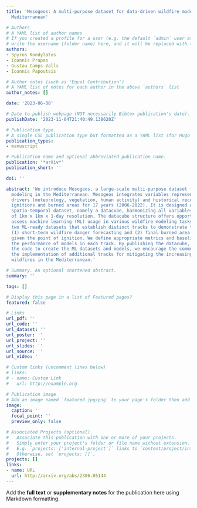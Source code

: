 ```yaml
---
title: 'Mesogeos: A multi-purpose dataset for data-driven wildfire modeling in the
  Mediterranean'

# Authors
# A YAML list of author names
# If you created a profile for a user (e.g. the default `admin` user at `content/authors/admin/`), 
# write the username (folder name) here, and it will be replaced with their full name and linked to their profile.
authors:
- Spyros Kondylatos
- Ioannis Prapas
- Gustau Camps-Valls
- Ioannis Papoutsis

# Author notes (such as 'Equal Contribution')
# A YAML list of notes for each author in the above `authors` list
author_notes: []

date: '2023-06-08'

# Date to publish webpage (NOT necessarily Bibtex publication's date).
publishDate: '2023-11-04T21:40:49.138620Z'

# Publication type.
# A single CSL publication type but formatted as a YAML list (for Hugo requirements).
publication_types:
- manuscript

# Publication name and optional abbreviated publication name.
publication: '*arXiv*'
publication_short: ''

doi: ''

abstract: 'We introduce Mesogeos, a large-scale multi-purpose dataset for wildfire
  modeling in the Mediterranean. Mesogeos integrates variables representing wildfire
  drivers (meteorology, vegetation, human activity) and historical records of wildfire
  ignitions and burned areas for 17 years (2006-2022). It is designed as a cloud-friendly
  spatio-temporal dataset, namely a datacube, harmonizing all variables in a grid
  of 1km x 1km x 1-day resolution. The datacube structure offers opportunities to
  assess machine learning (ML) usage in various wildfire modeling tasks. We extract
  two ML-ready datasets that establish distinct tracks to demonstrate this potential:
  (1) short-term wildfire danger forecasting and (2) final burned area estimation
  given the point of ignition. We define appropriate metrics and baselines to evaluate
  the performance of models in each track. By publishing the datacube, along with
  the code to create the ML datasets and models, we encourage the community to foster
  the implementation of additional tracks for mitigating the increasing threat of
  wildfires in the Mediterranean.'

# Summary. An optional shortened abstract.
summary: ''

tags: []

# Display this page in a list of Featured pages?
featured: false

# Links
url_pdf: ''
url_code: ''
url_dataset: ''
url_poster: ''
url_project: ''
url_slides: ''
url_source: ''
url_video: ''

# Custom links (uncomment lines below)
# links:
# - name: Custom Link
#   url: http://example.org

# Publication image
# Add an image named `featured.jpg/png` to your page's folder then add a caption below.
image:
  caption: ''
  focal_point: ''
  preview_only: false

# Associated Projects (optional).
#   Associate this publication with one or more of your projects.
#   Simply enter your project's folder or file name without extension.
#   E.g. `projects: ['internal-project']` links to `content/project/internal-project/index.md`.
#   Otherwise, set `projects: []`.
projects: []
links:
- name: URL
  url: http://arxiv.org/abs/2306.05144
---
```


Add the **full text** or **supplementary notes** for the publication here using Markdown formatting.
